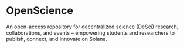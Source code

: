 # OpenScience
An open-access repository for decentralized science (DeSci) research, collaborations, and events – empowering students and researchers to publish, connect, and innovate on Solana.
